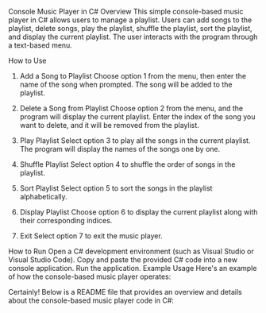 Console Music Player in C#
Overview
This simple console-based music player in C# allows users to manage a playlist. Users can add songs to the playlist, delete songs, play the playlist, shuffle the playlist, sort the playlist, and display the current playlist. The user interacts with the program through a text-based menu.

How to Use
1. Add a Song to Playlist
Choose option 1 from the menu, then enter the name of the song when prompted. The song will be added to the playlist.

2. Delete a Song from Playlist
Choose option 2 from the menu, and the program will display the current playlist. Enter the index of the song you want to delete, and it will be removed from the playlist.

3. Play Playlist
Select option 3 to play all the songs in the current playlist. The program will display the names of the songs one by one.

4. Shuffle Playlist
Select option 4 to shuffle the order of songs in the playlist.

5. Sort Playlist
Select option 5 to sort the songs in the playlist alphabetically.

6. Display Playlist
Choose option 6 to display the current playlist along with their corresponding indices.

7. Exit
Select option 7 to exit the music player.

How to Run
Open a C# development environment (such as Visual Studio or Visual Studio Code).
Copy and paste the provided C# code into a new console application.
Run the application.
Example Usage
Here's an example of how the console-based music player operates:

Certainly! Below is a README file that provides an overview and details about the console-based music player code in C#:

